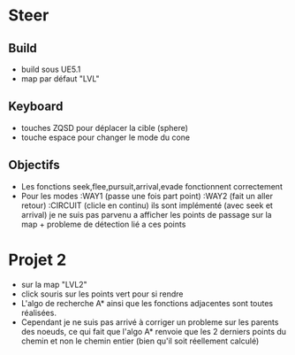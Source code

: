 # Steer
 
 ## Build
 - build sous UE5.1
 - map par défaut "LVL"
 
## Keyboard
- touches ZQSD pour déplacer la cible (sphere)
- touche espace pour changer le mode du cone

## Objectifs
- Les fonctions seek,flee,pursuit,arrival,evade fonctionnent correctement 
- Pour les modes 
   :WAY1 (passe une fois part point)
   :WAY2 (fait un aller retour)
   :CIRCUIT (clicle en continu)
   ils sont implémenté (avec seek et arrival) je ne suis pas parvenu a afficher les points de passage sur la map + probleme de détection lié a ces points

# Projet 2
 - sur la map "LVL2"
 - click souris sur les points vert pour si rendre
 - L'algo de recherche A* ainsi que les fonctions adjacentes sont toutes réalisées.
 - Cependant je ne suis pas arrivé à corriger un probleme sur les parents des noeuds, ce qui fait que l'algo A* renvoie que les 2 derniers points du chemin et non le chemin entier (bien qu'il soit réellement calculé)
